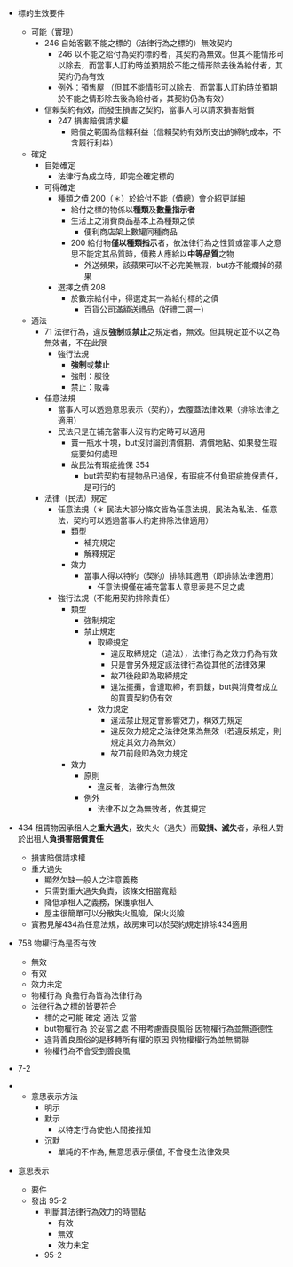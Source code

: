 - 標的生效要件
	- 可能（實現）
		- 246 自始客觀不能之標的（法律行為之標的）無效契約
			- 246 以不能之給付為契約標的者，其契約為無效。但其不能情形可以除去，而當事人訂約時並預期於不能之情形除去後為給付者，其契約仍為有效
			- 例外：預售屋 （但其不能情形可以除去，而當事人訂約時並預期於不能之情形除去後為給付者，其契約仍為有效）
		- 信賴契約有效，而發生損害之契約，當事人可以請求損害賠償
			- 247 損害賠償請求權
				- 賠償之範圍為信賴利益（信賴契約有效所支出的締約成本，不含履行利益）
	- 確定
		- 自始確定
			- 法律行為成立時，即完全確定標的
		- 可得確定
			- 種類之債 200（＊）於給付不能（債總）會介紹更詳細
				- 給付之標的物係以**種類**及**數量指示者**
				- 生活上之消費商品基本上為種類之債
					- 便利商店架上數罐同種商品
				- 200 給付物**僅以種類指示**者，依法律行為之性質或當事人之意思不能定其品質時，債務人應給以**中等品質**之物
					- 外送頻果，該蘋果可以不必完美無瑕，but亦不能爛掉的蘋果
			- 選擇之債 208
				- 於數宗給付中，得選定其一為給付標的之債
					- 百貨公司滿額送禮品（好禮二選一）
	- 適法
		- 71 法律行為，違反**強制**或**禁止**之規定者，無效。但其規定並不以之為無效者，不在此限
			- 強行法規
				- **強制**或**禁止**
				- 強制：服役
				- 禁止：販毒
		- 任意法規
			- 當事人可以透過意思表示（契約），去覆蓋法律效果（排除法律之適用）
			- 民法只是在補充當事人沒有約定時可以適用
				- 賣一瓶水十塊，but沒討論到清償期、清償地點、如果發生瑕疵要如何處理
				- 故民法有瑕疵擔保 354
					- but若契約有提物品已過保，有瑕疵不付負瑕疵擔保責任，是可行的
		- 法律（民法）規定
			- 任意法規（＊ 民法大部分條文皆為任意法規，民法為私法、任意法，契約可以透過當事人約定排除法律適用）
				- 類型
					- 補充規定
					- 解釋規定
				- 效力
					- 當事人得以特約（契約）排除其適用（即排除法律適用）
						- 任意法規僅在補充當事人意思表是不足之處
			- 強行法規（不能用契約排除責任）
				- 類型
					- 強制規定
					- 禁止規定
						- 取締規定
							- 違反取締規定（違法），法律行為之效力仍為有效
							- 只是會另外規定該法律行為從其他的法律效果
							- 故71後段即為取締規定
							- 違法擺攤，會遭取締，有罰鍰，but與消費者成立的買賣契約仍有效
						- 效力規定
							- 違法禁止規定會影響效力，稱效力規定
							- 違反效力規定之法律效果為無效（若違反規定，則規定其效力為無效）
							- 故71前段即為效力規定
				- 效力
					- 原則
						- 違反者，法律行為無效
					- 例外
						- 法律不以之為無效者，依其規定


- 434 租賃物因承租人之**重大過失**，致失火（過失）而**毀損、滅失**者，承租人對於出租人**負損害賠償責任**
	- 損害賠償請求權
	- 重大過失
		- 顯然欠缺一般人之注意義務
		- 只需對重大過失負責，該條文相當寬鬆
		- 降低承租人之義務，保護承租人
		- 屋主很簡單可以分散失火風險，保火災險
	- 實務見解434為任意法規，故房東可以於契約規定排除434適用




- 758 物權行為是否有效
	- 無效
	- 有效
	- 效力未定
	- 物權行為 負擔行為皆為法律行為
	- 法律行為之標的皆要符合
		- 標的之可能 確定 適法 妥當
		- but物權行為 於妥當之處 不用考慮善良風俗 因物權行為並無道德性
		- 違背善良風俗的是移轉所有權的原因 與物權權行為並無關聯
		- 物權行為不會受到善良風
 
- 7-2
- - 意思表示方法
	- 明示
	- 默示
		- 以特定行為使他人間接推知
	- 沉默
		- 單純的不作為, 無意思表示價值, 不會發生法律效果

- 意思表示
	- 要件
	- 發出 95-2
		- 判斷其法律行為效力的時間點
			- 有效
			- 無效
			- 效力未定
		- 95-2 
